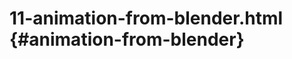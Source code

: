 # 11-animation-from-blender.html {#animation-from-blender}

<Example filename="11-animation-from-blender" />
